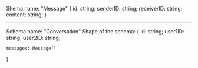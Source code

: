 Shema name: "Message"
{
id: string;
senderID: string;
receiverID: string;
content: string;
}

---

Schema name: "Conversation"
Shape of the schema:
{
id: string;
user1ID: string;
user2ID: string;

    messages: Message[]

}
